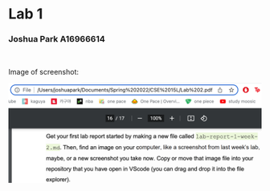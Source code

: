 # Lab 1
### Joshua Park A16966614

&nbsp;

Image of screenshot:

![Image](screenshots/Lab1/ss1.png)
